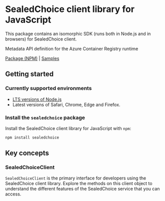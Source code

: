 # SealedChoice client library for JavaScript

This package contains an isomorphic SDK (runs both in Node.js and in browsers) for SealedChoice client.

Metadata API definition for the Azure Container Registry runtime

[Package (NPM)](https://www.npmjs.com/package/sealedchoice) |
[Samples](https://github.com/Azure-Samples/azure-samples-js-management)

## Getting started

### Currently supported environments

- [LTS versions of Node.js](https://nodejs.org/about/releases/)
- Latest versions of Safari, Chrome, Edge and Firefox.


### Install the `sealedchoice` package

Install the SealedChoice client library for JavaScript with `npm`:

```bash
npm install sealedchoice
```


## Key concepts

### SealedChoiceClient

`SealedChoiceClient` is the primary interface for developers using the SealedChoice client library. Explore the methods on this client object to understand the different features of the SealedChoice service that you can access.

